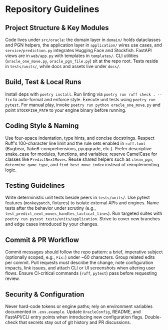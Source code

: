 # Repository Guidelines

## Project Structure & Key Modules
Code lives under `src/oracle`: the domain layer in `domain/` holds dataclasses and PGN helpers, the application layer in `application/` wires use cases, and `service/prediction.py` integrates Hugging Face and Stockfish.
FastAPI views are in `web/app.py` with templates in `templates/`. CLI utilities (`oracle_one_move.py`, `oracle_pgn_file.py`) sit at the repo root. Tests reside in `tests/units/`, while docs and assets live under `docs/`.

## Build, Test & Local Runs
Install deps with `poetry install`. Run linting via `poetry run ruff check . --fix` to auto-format and enforce style. Execute unit tests using `poetry run pytest`. For manual play, invoke `poetry run python oracle_one_move.py` and point `STOCKFISH_PATH` to your engine binary before running.

## Coding Style & Naming
Use four-space indentation, type hints, and concise docstrings. Respect Ruff's 100-character line limit and the rule sets enabled in `ruff.toml` (Bugbear, flake8-comprehensions, pyupgrade, etc.). Prefer descriptive snake_case for modules, functions, and variables; reserve CamelCase for classes like `PredictNextMoves`. Reuse shared helpers such as `clean_pgn`, `determine_game_type`, and `find_best_move_index` instead of reimplementing logic.

## Testing Guidelines
Write deterministic unit tests beside peers in `tests/units/`. Use pytest features (`monkeypatch`, fixtures) to isolate external APIs and engines. Name tests after the behavior under scrutiny (e.g., `test_predict_next_moves_handles_tactical_lines`). Run targeted suites with `poetry run pytest tests/units/application`. Strive to cover new branches and edge cases introduced by your changes.

## Commit & PR Workflow
Commit messages should follow the repo pattern: a brief, imperative subject (optionally scoped, e.g., `Fix:`) under ~60 characters. Group related edits per commit. Pull requests must describe the change, note configuration impacts, link issues, and attach CLI or UI screenshots when altering user flows. Ensure CI-critical commands (`ruff`, `pytest`) pass before requesting review.

## Security & Configuration
Never hard-code tokens or engine paths; rely on environment variables documented in `.env.example`. Update `OracleConfig`, README, and FastAPI/CLI entry points when introducing new configuration flags. Double-check that secrets stay out of git history and PR discussions.
